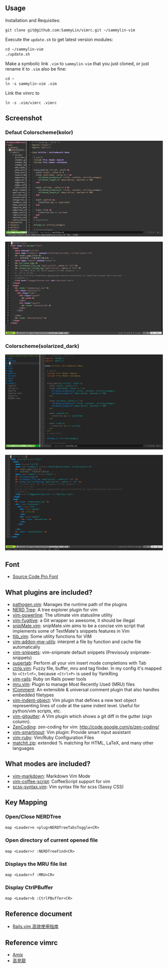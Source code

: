 ## Usage
Installation and Requisites:

    git clone git@github.com:SammyLin/vimrc.git ~/sammylin-vim

Execute the `update.sh` to get latest version modules:

    cd ~/sammylin-vim
    ./update.sh

Make a symbolic link `.vim` to ``sammylin-vim`` that you just cloned, or just rename it to `.vim` also be fine:

    cd ~
    ln -s sammylin-vim .vim

Link the vimrc to

    ln -s .vim/vimrc .vimrc

## Screenshot

### Defaut Colorscheme(kolor)

![image](https://github.com/SammyLin/vimrc/raw/master/screenshots/kolor-1.png)

![image](https://github.com/SammyLin/vimrc/raw/master/screenshots/kolor-2.png)

### Colorscheme(solarized_dark)

![image](https://github.com/SammyLin/vimrc/raw/master/screenshots/solarized_dark-1.png)

![image](https://github.com/SammyLin/vimrc/raw/master/screenshots/solarized_dark-2.png)

## Font

* [Source Code Pro Font](https://github.com/adobe/source-code-pro)

## What plugins are included?
* [pathogen.vim](https://github.com/tpope/vim-pathogen): Manages the runtime path of the plugins
* [NERD Tree](https://github.com/scrooloose/nerdtree): A tree explorer plugin for vim
* [vim-powerline](https://github.com/Lokaltog/vim-powerline): The ultimate vim statusline utility
* [vim-fugitive](https://github.com/tpope/vim-fugitive): a Git wrapper so awesome, it should be illegal
* [snipMate.vim](https://github.com/garbas/vim-snipmate): snipMate.vim aims to be a concise vim script that implements some of TextMate's snippets features in Vim
* [tlib_vim](https://github.com/tomtom/tlib_vim): Some utility functions for VIM 
* [vim-addon-mw-utils](https://github.com/MarcWeber/vim-addon-mw-utils): interpret a file by function and cache file automatically
* [vim-snippets](https://github.com/honza/vim-snippets): vim-snipmate default snippets (Previsouly snipmate-snippets)
* [supertab](https://github.com/ervandew/supertab): Perform all your vim insert mode completions with Tab
* [ctrlp.vim](https://github.com/kien/ctrlp.vim): Fuzzy file, buffer, mru and tag finder. In my config it's mapped to `<Ctrl+F>`, because `<Ctrl+P>` is used by YankRing
* [vim-rails](https://github.com/tpope/vim-rails): Ruby on Rails power tools
* [mru.vim](https://github.com/vim-scripts/mru.vim): Plugin to manage Most Recently Used (MRU) files
* [tComment](https://github.com/vim-scripts/tComment): An extensible & universal comment plugin that also handles embedded filetypes
* [vim-indent-object](https://github.com/michaeljsmith/vim-indent-object): Vim plugin that defines a new text object representing lines of code at the same indent level. Useful for python/vim scripts, etc.
* [vim-gitgutter](https://github.com/airblade/vim-gitgutter): A Vim plugin which shows a git diff in the gutter (sign column).
* [ZenCoding](https://github.com/mattn/zencoding-vim): zen-coding for vim: http://code.google.com/p/zen-coding/ 
* [vim-smartinput](https://github.com/kana/vim-smartinput): Vim plugin: Provide smart input assistant
* [vim-ruby](https://github.com/vim-ruby/vim-ruby): Vim/Ruby Configuration Files
* [matchit.zip](https://github.com/vim-scripts/matchit.zip): extended % matching for HTML, LaTeX, and many other languages 

## What modes are included?
* [vim-markdown](https://github.com/plasticboy/vim-markdown): Markdown Vim Mode
* [vim-coffee-script](https://github.com/kchmck/vim-coffee-script): CoffeeScript support for vim
* [scss-syntax.vim](https://github.com/cakebaker/scss-syntax.vim): Vim syntax file for scss (Sassy CSS)


## Key Mapping

### Open/Close NERDTree

    map <Leader>n <plug>NERDTreeTabsToggle<CR>

### Open directory of current opened file

    map <Leader>r :NERDTreeFind<CR>

### Displays the MRU file list

    map <Leader>f :MRU<CR>

### Display CtrlPBuffer 

    map <Leader>b :CtrlPBuffer<CR>

## Reference document

* [Rails.vim 高效使用指南](http://ruby-china.org/topics/4478)

## Reference vimrc

* [Amix](https://github.com/amix/vimrc)
* [高見龍](https://github.com/kaochenlong/eddie-vim)

